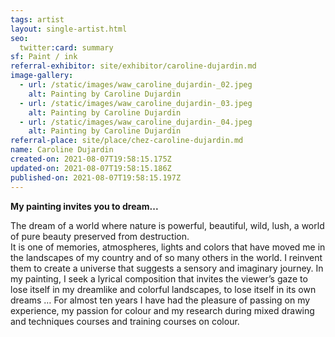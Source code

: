 ```yaml
---
tags: artist
layout: single-artist.html
seo:
  twitter:card: summary
sf: Paint / ink
referral-exhibitor: site/exhibitor/caroline-dujardin.md
image-gallery:
  - url: /static/images/waw_caroline_dujardin-_02.jpeg
    alt: Painting by Caroline Dujardin
  - url: /static/images/waw_caroline_dujardin-_03.jpeg
    alt: Painting by Caroline Dujardin
  - url: /static/images/waw_caroline_dujardin-_04.jpeg
    alt: Painting by Caroline Dujardin
referral-place: site/place/chez-caroline-dujardin.md
name: Caroline Dujardin
created-on: 2021-08-07T19:58:15.175Z
updated-on: 2021-08-07T19:58:15.186Z
published-on: 2021-08-07T19:58:15.197Z
---
```

**My painting invites you to dream...** 

The dream of a world where nature is powerful, beautiful, wild, lush, a world of pure beauty preserved from destruction.\
It is one of memories, atmospheres, lights and colors that have moved me in the landscapes of my country and of so many others in the world. I reinvent them to create a universe that suggests a sensory and imaginary journey.
In my painting, I seek a lyrical composition that invites the viewer’s gaze to lose itself in my dreamlike and colorful landscapes, to lose itself in its own dreams … 
For almost ten years I have had the pleasure of passing on my experience, my passion for colour and my research during mixed drawing and techniques courses and training courses on colour.
